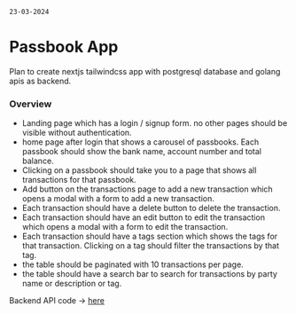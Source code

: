 ` 23-03-2024 `

# Passbook App

Plan to create nextjs tailwindcss app with postgresql database and golang apis as backend.  

### Overview
- Landing page which has a login / signup form. no other pages should be visible without authentication.
- home page after login that shows a carousel of passbooks. Each passbook should show the bank name, account number and total balance.
- Clicking on a passbook should take you to a page that shows all transactions for that passbook.
- Add button on the transactions page to add a new transaction which opens a modal with a form to add a new transaction.
- Each transaction should have a delete button to delete the transaction.
- Each transaction should have an edit button to edit the transaction which opens a modal with a form to edit the transaction.
- Each transaction should have a tags section which shows the tags for that transaction. Clicking on a tag should filter the transactions by that tag.
- the table should be paginated with 10 transactions per page.
- the table should have a search bar to search for transactions by party name or description or tag.

Backend API code -> [here](https://github.com/akashsharma99/passbook-app-api)
